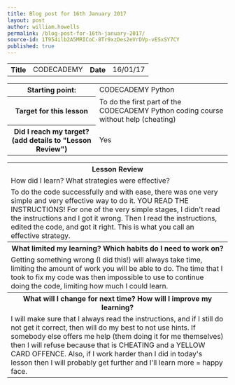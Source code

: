 ```yaml
---
title: Blog post for 16th January 2017
layout: post
author: william.howells
permalink: /blog-post-for-16th-january-2017/
source-id: 1T954ilb2A5MRICoC-8Tr9xzDes2eVrDVp-vESxSY7CY
published: true
---
```

<table>
  <tr>
    <th>Title</th>
    <td>CODECADEMY</td>
    <th>Date</th>
    <td>16/01/17</td>
  </tr>
</table>


<table>
  <tr>
    <th>
Starting point:</th>
    <td>
CODECADEMY Python</td>
  </tr>
  <tr>
    <th>
Target for this lesson</th>
    <td>
To do the first part of the CODECADEMY Python coding course without help (cheating)</td>
  </tr>
  <tr>
    <th>
Did I reach my target? 
(add details to "Lesson Review")</th>
    <td> 
Yes</td>
  </tr>
</table>


<table>
  <tr>
    <th>
Lesson Review</th>
  </tr>
  <tr>
    <td>
How did I learn?   What strategies were effective?</td>
  </tr>
  <tr>
    <td>
To do the code successfully and with ease, there was one very simple and very effective way to do it.  YOU READ THE INSTRUCTIONS!  For one of the very simple stages, I didn't read the instructions and I got it wrong.  Then I read the instructions, edited the code, and got it right.  This is what you call an effective strategy.</td>
  </tr>
  <tr>
    <th>What limited my learning?   Which habits do I need to work on?</th>
  </tr>
  <tr>
    <td>
Getting something wrong (I did this!) will always take time, limiting the amount of work you will be able to do.  The time that I took to fix my code was then impossible to use to continue doing the code, limiting how much I could learn.
</td>
  </tr>
  <tr>
    <th>
    What will I change for next time?   How will I improve my learning?</th>
  </tr>
  <tr>
    <td>
I will make sure that I always read the instructions, and if I still do not get it correct, then will do my best to not use hints.  If somebody else offers me help (them doing it for me themselves) then I will refuse because that is CHEATING and a YELLOW CARD OFFENCE.  Also, if I work harder than I did in today's lesson then I will probably get further and I'll learn more = happy face.
</td>
  </tr>
</table>


